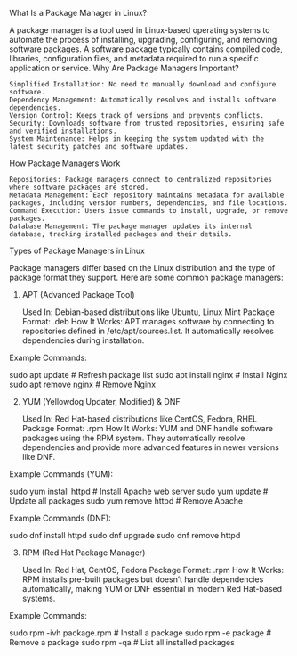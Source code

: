 What Is a Package Manager in Linux?

A package manager is a tool used in Linux-based operating systems to automate the process of installing, upgrading, configuring, and removing software packages. A software package typically contains compiled code, libraries, configuration files, and metadata required to run a specific application or service.
Why Are Package Managers Important?

    Simplified Installation: No need to manually download and configure software.
    Dependency Management: Automatically resolves and installs software dependencies.
    Version Control: Keeps track of versions and prevents conflicts.
    Security: Downloads software from trusted repositories, ensuring safe and verified installations.
    System Maintenance: Helps in keeping the system updated with the latest security patches and software updates.

How Package Managers Work

    Repositories: Package managers connect to centralized repositories where software packages are stored.
    Metadata Management: Each repository maintains metadata for available packages, including version numbers, dependencies, and file locations.
    Command Execution: Users issue commands to install, upgrade, or remove packages.
    Database Management: The package manager updates its internal database, tracking installed packages and their details.

Types of Package Managers in Linux

Package managers differ based on the Linux distribution and the type of package format they support. Here are some common package managers:
1. APT (Advanced Package Tool)

    Used In: Debian-based distributions like Ubuntu, Linux Mint
    Package Format: .deb
    How It Works: APT manages software by connecting to repositories defined in /etc/apt/sources.list. It automatically resolves dependencies during installation.

Example Commands:

sudo apt update               # Refresh package list
sudo apt install nginx        # Install Nginx
sudo apt remove nginx         # Remove Nginx

2. YUM (Yellowdog Updater, Modified) & DNF

    Used In: Red Hat-based distributions like CentOS, Fedora, RHEL
    Package Format: .rpm
    How It Works: YUM and DNF handle software packages using the RPM system. They automatically resolve dependencies and provide more advanced features in newer versions like DNF.

Example Commands (YUM):

sudo yum install httpd        # Install Apache web server
sudo yum update               # Update all packages
sudo yum remove httpd         # Remove Apache

Example Commands (DNF):

sudo dnf install httpd
sudo dnf upgrade
sudo dnf remove httpd

3. RPM (Red Hat Package Manager)

    Used In: Red Hat, CentOS, Fedora
    Package Format: .rpm
    How It Works: RPM installs pre-built packages but doesn’t handle dependencies automatically, making YUM or DNF essential in modern Red Hat-based systems.

Example Commands:

sudo rpm -ivh package.rpm     # Install a package
sudo rpm -e package           # Remove a package
sudo rpm -qa                  # List all installed packages
